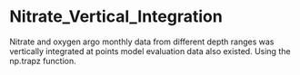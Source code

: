 # Nitrate_Vertical_Integration
Nitrate and oxygen argo monthly data from different depth ranges was vertically integrated at points model evaluation data also existed. Using the np.trapz function.
